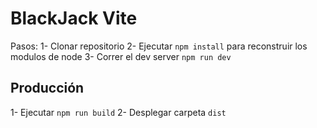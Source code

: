 # BlackJack Vite

Pasos:
1- Clonar repositorio
2- Ejecutar ```npm install``` para reconstruir los modulos de node
3- Correr el dev server ```npm run dev```

## Producción
1- Ejecutar ```npm run build```
2- Desplegar carpeta ```dist```